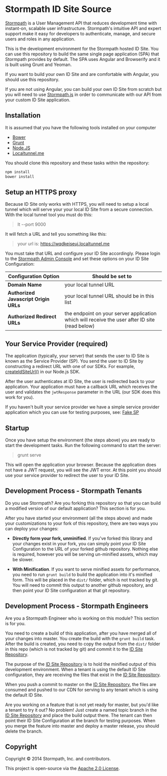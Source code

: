# Stormpath ID Site Source #

[Stormpath](http://stormpath.com/) is a User Management API that reduces
development time with instant-on, scalable user infrastructure. Stormpath's
intuitive API and expert support make it easy for developers to authenticate,
manage, and secure users and roles in any application.

This is the development environment for the Stormpath hosted ID Site.  You can
use this repository to build the same single page application (SPA) that
Stormpath provides by default.  The SPA uses Angular and Browserify and it is
built using Grunt and Yeoman.

If you want to build your own ID Site and are comfortable with Angular, you should
use this repository.

If you are not using Angular, you can build your own ID Site from scratch
but you will need to use [Stormpath.js][] in order to communicate with our API
from your custom ID Site application.

## Installation

It is assumed that you have the following tools installed on your computer

* [Bower][]
* [Grunt][]
* [Node.JS][]
* [Localtunnel.me][]

You should clone this repository and these tasks within the repository:

```sh
npm install
bower install
```

## Setup an HTTPS proxy

Because ID Site only works with HTTPS, you will need to setup a local tunnel
which will serve your your local ID Site from a secure connection.  With the
local tunnel tool you must do this:

> lt --port 9000

It will fetch a URL and tell you something like this:

> your url is: https://wqdkeiseuj.localtunnel.me

You must take that URL and configure your ID Site accordingly.  Please login
to the [Stormpath Admin Console][] and set these options on your ID Site
Configuration:

| Configuration Option                   | Should be set to                                                                    |
|----------------------------------------|-------------------------------------------------------------------------------------|
| **Domain Name**                        | your local tunnel URL   |
| **Authorized Javascript Origin URLs**  |  your local tunnel URL should be in this list  |
| **Authorized Redirect URLs**           |  the endpoint on your server application which will receive the user after ID site (read below) |

## Your Service Provider (required)

The application (typically, your server) that sends the user to ID Site is known
as the Service Provider (SP).  You send the user to ID Site by constructing a
redirect URL with one of our SDKs.  For example, [createIdSiteUrl()][] in our
Node.js SDK.

After the user authenticates at ID Site, the user is redirected back to your
application.  Your application must have a callback URL which receives the user
and validates the `jwtResponse` parameter in the URL (our SDK does this work
for you).

If you haven't built your service provider we have a simple service provider
application which you can use for testing purposes, see: [Fake SP][]


## Startup

Once you have setup the environment (the steps above) you are ready to start
the development tasks.  Run the following command to start the server:

> grunt serve

This will open the application your browser.  Because the application does not
have a JWT request, you will see the JWT error.  At this point you should use
your service provider to redirect the user to your ID Site.


## Development Process - Stormpath Tenants

Do you use Stormpath?  Are you forking this repository so that you can build a
modified version of our default application?  This section is for you.

After you have started your environment (all the steps above) and made your
customizations to your fork of this  repository, there are two ways you can
deploy your changes:

* **Directly form your fork, unminified**.  If you've forked this library and your changes
exist in your fork, you can simply point your ID Site Configuration to the URL
of your forked github repository.  Nothing else is required, however you will
be serving un-minified assets, which may be slower.

* **With Minification**.  If you want to serve minified assets for performance,
you need to run `grunt build` to build the application into it's minified form.
This will be placed in the `dist/` folder, which is not tracked by git.  You
will need to commit this output to another github repository, and then point
your ID Site configuration at that git repository.

## Development Process - Stormpath Engineers

Are you a Stormpath Engineer who is working on this module?  This section is
for you.

You need to create a build of this application, after you have merged all of
your changes into master.  You create the build with the `grunt build` task.
After the build is created, you need to copy the output from the `dist/` folder
in this repo (which is not tracked by git) and commit it to the [ID Site Repository][].

The purpose of the [ID Site Repository][] is to hold the minified output of this
development environment.  When a tenant is using the default ID Site configuration,
they are receiving the files that exist in the [ID Site Repository][].

When you push a commit to master on the [ID Site Repository][], the files
are consumed and pushed to our CDN for serving to any tenant which is using the
default ID Site.

Are you working on a feature that is not yet ready for master, but you'd like a
tenant to try it out?  No problem! Just create a named topic branch in the
[ID Site Repository][] and place the build output there.  The tenant can then
point their ID Site Configuration at the branch for testing purposes.  When you
merge the feature into master and deploy a master release, you should delete
the branch.

## Copyright

Copyright &copy; 2014 Stormpath, Inc. and contributors.

This project is open-source via the [Apache 2.0
License](http://www.apache.org/licenses/LICENSE-2.0).

[Bower]: http://bower.io
[createIdSiteUrl()]: https://docs.stormpath.com/nodejs/api/application#createIdSiteUrl
[Fake SP]: https://github.com/robertjd/fakesp
[Grunt]: http://gruntjs.com
[ID Site Repository]: https://github.com/stormpath/idsite
[Localtunnel.me]: http://localtunnel.me/
[Node.JS]: http://nodejs.org
[Stormpath Admin Console]: https://api.stormpath.com
[Stormpath.js]: https://github.com/stormpath/stormpath.js